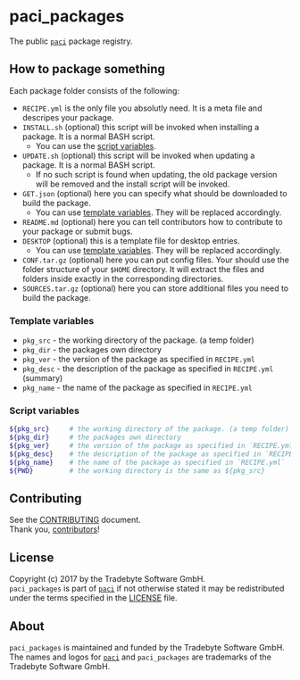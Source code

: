 # paci_packages
The public [`paci`](https://github.com/tradebyte/paci) package registry.

## How to package something

Each package folder consists of the following:

* `RECIPE.yml` is the only file you absolutly need. It is a meta file and descripes your package.
* `INSTALL.sh` (optional) this script will be invoked when installing a package. It is a normal BASH script.
  * You can use the [script variables](#script-variables).
* `UPDATE.sh` (optional) this script will be invoked when updating a package. It is a normal BASH script.
  * If no such script is found when updating, the old package version will be removed and the install script will be invoked.
* `GET.json` (optional) here you can specify what should be downloaded to build the package.
  * You can use [template variables](#template-variables). They will be replaced accordingly.
* `README.md` (optional) here you can tell contributors how to contribute to your package or submit bugs.
* `DESKTOP` (optional) this is a template file for desktop entries.
  * You can use [template variables](#template-variables). They will be replaced accordingly.
* `CONF.tar.gz` (optional) here you can put config files. Your should use the folder structure of your `$HOME` directory. It will extract the files and folders inside exactly in the corresponding directories.
* `SOURCES.tar.gz` (optional) here you can store additional files you need to build the package.

### Template variables

* `pkg_src` - the working directory of the package. (a temp folder)
* `pkg_dir` - the packages own directory
* `pkg_ver` - the version of the package as specified in `RECIPE.yml`
* `pkg_desc` - the description of the package as specified in `RECIPE.yml` (summary)
* `pkg_name` - the name of the package as specified in `RECIPE.yml`

### Script variables

```bash
${pkg_src}     # the working directory of the package. (a temp folder)
${pkg_dir}     # the packages own directory
${pkg_ver}     # the version of the package as specified in `RECIPE.yml`
${pkg_desc}    # the description of the package as specified in `RECIPE.yml` (summary)
${pkg_name}    # the name of the package as specified in `RECIPE.yml`
${PWD}         # the working directory is the same as ${pkg_src}
```

## Contributing

See the [CONTRIBUTING] document.<br/>
Thank you, [contributors]!

  [CONTRIBUTING]: CONTRIBUTING.md
  [contributors]: https://github.com/tradebyte/paci_packages/graphs/contributors

## License

Copyright (c) 2017 by the Tradebyte Software GmbH.<br/>
`paci_packages` is part of [`paci`](https://github.com/tradebyte/paci) if not otherwise stated it may be redistributed under the terms specified in the [LICENSE] file.

  [LICENSE]: /LICENSE

## About

`paci_packages` is maintained and funded by the Tradebyte Software GmbH. <br/>
The names and logos for [`paci`](https://github.com/tradebyte/paci) and `paci_packages` are trademarks of the Tradebyte Software GmbH.
